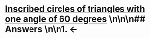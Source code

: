 # [Inscribed circles of triangles with one angle of 60 degrees](https://projecteuler.net/problem=195) \n\n\n## Answers \n\n1. &larr;
